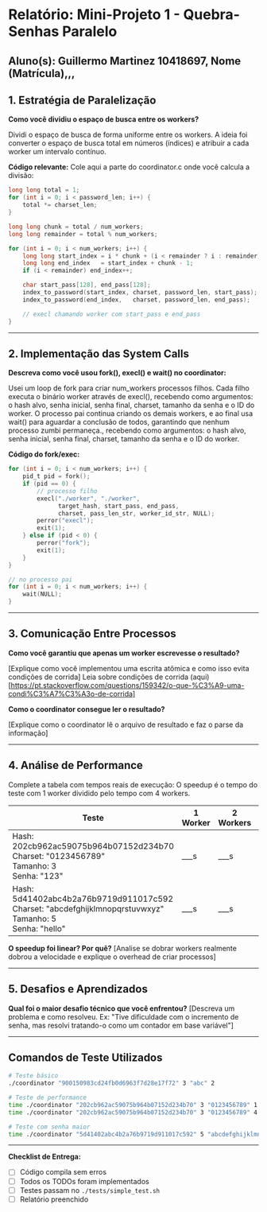 # Relatório: Mini-Projeto 1 - Quebra-Senhas Paralelo

**Aluno(s):** Guillermo Martinez 10418697, Nome (Matrícula),,,  
---

## 1. Estratégia de Paralelização


**Como você dividiu o espaço de busca entre os workers?**

Dividi o espaço de busca de forma uniforme entre os workers.
A ideia foi converter o espaço de busca total em números (índices) e atribuir a cada worker um intervalo contínuo.

**Código relevante:** Cole aqui a parte do coordinator.c onde você calcula a divisão:
```c
long long total = 1;
for (int i = 0; i < password_len; i++) {
    total *= charset_len;
}

long long chunk = total / num_workers;
long long remainder = total % num_workers;

for (int i = 0; i < num_workers; i++) {
    long long start_index = i * chunk + (i < remainder ? i : remainder);
    long long end_index   = start_index + chunk - 1;
    if (i < remainder) end_index++;

    char start_pass[128], end_pass[128];
    index_to_password(start_index, charset, password_len, start_pass);
    index_to_password(end_index,   charset, password_len, end_pass);

    // execl chamando worker com start_pass e end_pass
}

```

---

## 2. Implementação das System Calls

**Descreva como você usou fork(), execl() e wait() no coordinator:**

Usei um loop de fork para criar num_workers processos filhos.
Cada filho executa o binário worker através de execl(), recebendo como argumentos: o hash alvo, senha inicial, senha final, charset, tamanho da senha e o ID do worker.
O processo pai continua criando os demais workers, e ao final usa wait() para aguardar a conclusão de todos, garantindo que nenhum processo zumbi permaneça., recebendo como argumentos: o hash alvo, senha inicial, senha final, charset, tamanho da senha e o ID do worker.

**Código do fork/exec:**
```c
for (int i = 0; i < num_workers; i++) {
    pid_t pid = fork();
    if (pid == 0) {
        // processo filho
        execl("./worker", "./worker",
              target_hash, start_pass, end_pass,
              charset, pass_len_str, worker_id_str, NULL);
        perror("execl");
        exit(1);
    } else if (pid < 0) {
        perror("fork");
        exit(1);
    }
}

// no processo pai
for (int i = 0; i < num_workers; i++) {
    wait(NULL);
}

```

---

## 3. Comunicação Entre Processos

**Como você garantiu que apenas um worker escrevesse o resultado?**

[Explique como você implementou uma escrita atômica e como isso evita condições de corrida]
Leia sobre condições de corrida (aqui)[https://pt.stackoverflow.com/questions/159342/o-que-%C3%A9-uma-condi%C3%A7%C3%A3o-de-corrida]

**Como o coordinator consegue ler o resultado?**

[Explique como o coordinator lê o arquivo de resultado e faz o parse da informação]

---

## 4. Análise de Performance
Complete a tabela com tempos reais de execução:
O speedup é o tempo do teste com 1 worker dividido pelo tempo com 4 workers.

| Teste | 1 Worker | 2 Workers | 4 Workers | Speedup (4w) |
|-------|----------|-----------|-----------|--------------|
| Hash: 202cb962ac59075b964b07152d234b70<br>Charset: "0123456789"<br>Tamanho: 3<br>Senha: "123" | ___s | ___s | ___s | ___ |
| Hash: 5d41402abc4b2a76b9719d911017c592<br>Charset: "abcdefghijklmnopqrstuvwxyz"<br>Tamanho: 5<br>Senha: "hello" | ___s | ___s | ___s | ___ |

**O speedup foi linear? Por quê?**
[Analise se dobrar workers realmente dobrou a velocidade e explique o overhead de criar processos]

---

## 5. Desafios e Aprendizados
**Qual foi o maior desafio técnico que você enfrentou?**
[Descreva um problema e como resolveu. Ex: "Tive dificuldade com o incremento de senha, mas resolvi tratando-o como um contador em base variável"]

---

## Comandos de Teste Utilizados

```bash
# Teste básico
./coordinator "900150983cd24fb0d6963f7d28e17f72" 3 "abc" 2

# Teste de performance
time ./coordinator "202cb962ac59075b964b07152d234b70" 3 "0123456789" 1
time ./coordinator "202cb962ac59075b964b07152d234b70" 3 "0123456789" 4

# Teste com senha maior
time ./coordinator "5d41402abc4b2a76b9719d911017c592" 5 "abcdefghijklmnopqrstuvwxyz" 4
```
---

**Checklist de Entrega:**
- [ ] Código compila sem erros
- [ ] Todos os TODOs foram implementados
- [ ] Testes passam no `./tests/simple_test.sh`
- [ ] Relatório preenchido
